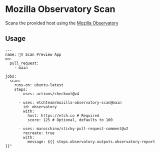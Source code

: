 # Mozilla Observatory Scan

Scans the provided host using the [Mozilla Observatory](https://developer.mozilla.org/en-US/observatory)


## Usage

```
---
name: 🕵‍♀️ Scan Preview App
on:
  pull_request:
    - main

jobs:
  scan:
    runs-on: ubuntu-latest
    steps:
      - uses: actions/checkout@v4

      - uses: etchteam/mozilla-observatory-scan@main
        id: observatory
        with:
          host: https://etch.co # Required
          score: 125 # Optional, defaults to 100

      - uses: marocchino/sticky-pull-request-comment@v2
        recreate: true
        with:
          message: ${{ steps.observatory.outputs.observatory-report }}"
```
